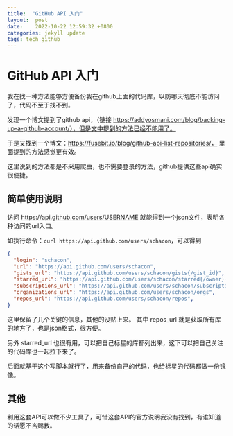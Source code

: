 ```yaml
---
title:  "GitHub API 入门"
layout:  post
date:    2022-10-22 12:59:32 +0800
categories: jekyll update
tags: tech github
---
```


# GitHub API 入门

我在找一种方法能够方便备份我在github上面的代码库，以防哪天彻底不能访问了，代码不至于找不到。

发现一个博文提到了github api，（链接 https://addyosmani.com/blog/backing-up-a-github-account/），但是文中提到的方法已经不能用了。

于是又找到一个博文：https://fusebit.io/blog/github-api-list-repositories/， 里面提到的方法感觉更有效。

这里说到的方法都是不采用爬虫，也不需要登录的方法，github提供这些api确实很便捷。

## 简单使用说明

访问 https://api.github.com/users/USERNAME 就能得到一个json文件，表明各种访问的url入口。

如执行命令：`curl https://api.github.com/users/schacon`，可以得到
```json
{
  "login": "schacon",
  "url": "https://api.github.com/users/schacon",
  "gists_url": "https://api.github.com/users/schacon/gists{/gist_id}",
  "starred_url": "https://api.github.com/users/schacon/starred{/owner}{/repo}",
  "subscriptions_url": "https://api.github.com/users/schacon/subscriptions",
  "organizations_url": "https://api.github.com/users/schacon/orgs",
  "repos_url": "https://api.github.com/users/schacon/repos",
}
```
这里保留了几个关键的信息，其他的没贴上来。 其中 repos_url 就是获取所有库的地方了，也是json格式，很方便。

另外 starred_url 也很有用，可以把自己标星的库都列出来，这下可以把自己关注的代码库也一起拉下来了。

后面就基于这个写脚本就行了，用来备份自己的代码，也给标星的代码都做一份镜像。

## 其他

利用这套API可以做不少工具了，可惜这套API的官方说明我没有找到，有谁知道的话愿不吝赐教。
